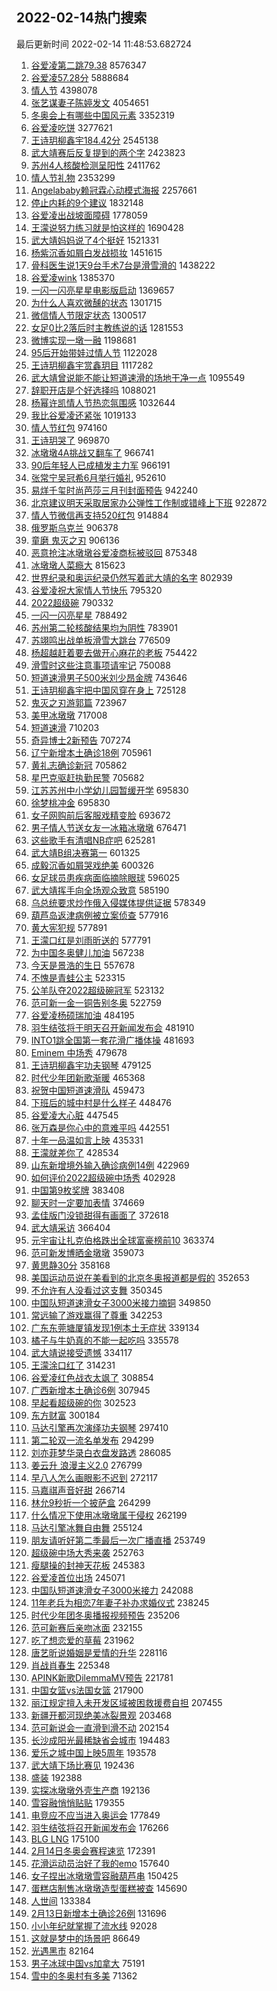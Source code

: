 ## 2022-02-14热门搜索 
最后更新时间 2022-02-14 11:48:53.682724 
1. [谷爱凌第二跳79.38](https://s.weibo.com/weibo?q=%23%E8%B0%B7%E7%88%B1%E5%87%8C%E7%AC%AC%E4%BA%8C%E8%B7%B379.38%23&Refer=top) 8576347
1. [谷爱凌57.28分](https://s.weibo.com/weibo?q=%23%E8%B0%B7%E7%88%B1%E5%87%8C57.28%E5%88%86%23&Refer=top) 5888684
1. [情人节](https://s.weibo.com/weibo?q=%E6%83%85%E4%BA%BA%E8%8A%82&Refer=top) 4398078
1. [张艺谋妻子陈婷发文](https://s.weibo.com/weibo?q=%23%E5%BC%A0%E8%89%BA%E8%B0%8B%E5%A6%BB%E5%AD%90%E9%99%88%E5%A9%B7%E5%8F%91%E6%96%87%23&Refer=top) 4054651
1. [冬奥会上有哪些中国风元素](https://s.weibo.com/weibo?q=%23%E5%86%AC%E5%A5%A5%E4%BC%9A%E4%B8%8A%E6%9C%89%E5%93%AA%E4%BA%9B%E4%B8%AD%E5%9B%BD%E9%A3%8E%E5%85%83%E7%B4%A0%23&Refer=top) 3352319
1. [谷爱凌吃饼](https://s.weibo.com/weibo?q=%E8%B0%B7%E7%88%B1%E5%87%8C%E5%90%83%E9%A5%BC&Refer=top) 3277621
1. [王诗玥柳鑫宇184.42分](https://s.weibo.com/weibo?q=%E7%8E%8B%E8%AF%97%E7%8E%A5%E6%9F%B3%E9%91%AB%E5%AE%87184.42%E5%88%86&Refer=top) 2545138
1. [武大靖赛后反复提到的两个字](https://s.weibo.com/weibo?q=%23%E6%AD%A6%E5%A4%A7%E9%9D%96%E8%B5%9B%E5%90%8E%E5%8F%8D%E5%A4%8D%E6%8F%90%E5%88%B0%E7%9A%84%E4%B8%A4%E4%B8%AA%E5%AD%97%23&Refer=top) 2423823
1. [苏州4人核酸检测呈阳性](https://s.weibo.com/weibo?q=%E8%8B%8F%E5%B7%9E4%E4%BA%BA%E6%A0%B8%E9%85%B8%E6%A3%80%E6%B5%8B%E5%91%88%E9%98%B3%E6%80%A7&Refer=top) 2411762
1. [情人节礼物](https://s.weibo.com/weibo?q=%E6%83%85%E4%BA%BA%E8%8A%82%E7%A4%BC%E7%89%A9&Refer=top) 2353299
1. [Angelababy赖冠霖心动模式海报](https://s.weibo.com/weibo?q=%23Angelababy%E8%B5%96%E5%86%A0%E9%9C%96%E5%BF%83%E5%8A%A8%E6%A8%A1%E5%BC%8F%E6%B5%B7%E6%8A%A5%23&Refer=top) 2257661
1. [停止内耗的9个建议](https://s.weibo.com/weibo?q=%23%E5%81%9C%E6%AD%A2%E5%86%85%E8%80%97%E7%9A%849%E4%B8%AA%E5%BB%BA%E8%AE%AE%23&Refer=top) 1832148
1. [谷爱凌出战坡面障碍](https://s.weibo.com/weibo?q=%23%E8%B0%B7%E7%88%B1%E5%87%8C%E5%87%BA%E6%88%98%E5%9D%A1%E9%9D%A2%E9%9A%9C%E7%A2%8D%23&Refer=top) 1778059
1. [王濛说努力练习就是怕这样的](https://s.weibo.com/weibo?q=%23%E7%8E%8B%E6%BF%9B%E8%AF%B4%E5%8A%AA%E5%8A%9B%E7%BB%83%E4%B9%A0%E5%B0%B1%E6%98%AF%E6%80%95%E8%BF%99%E6%A0%B7%E7%9A%84%23&Refer=top) 1690428
1. [武大靖妈妈说了4个挺好](https://s.weibo.com/weibo?q=%23%E6%AD%A6%E5%A4%A7%E9%9D%96%E5%A6%88%E5%A6%88%E8%AF%B4%E4%BA%864%E4%B8%AA%E6%8C%BA%E5%A5%BD%23&Refer=top) 1521331
1. [杨紫沉香如屑白发战损妆](https://s.weibo.com/weibo?q=%23%E6%9D%A8%E7%B4%AB%E6%B2%89%E9%A6%99%E5%A6%82%E5%B1%91%E7%99%BD%E5%8F%91%E6%88%98%E6%8D%9F%E5%A6%86%23&Refer=top) 1451615
1. [骨科医生说1天9台手术7台是滑雪滑的](https://s.weibo.com/weibo?q=%23%E9%AA%A8%E7%A7%91%E5%8C%BB%E7%94%9F%E8%AF%B41%E5%A4%A99%E5%8F%B0%E6%89%8B%E6%9C%AF7%E5%8F%B0%E6%98%AF%E6%BB%91%E9%9B%AA%E6%BB%91%E7%9A%84%23&Refer=top) 1438222
1. [谷爱凌wink](https://s.weibo.com/weibo?q=%23%E8%B0%B7%E7%88%B1%E5%87%8Cwink%23&Refer=top) 1385370
1. [一闪一闪亮星星电影版启动](https://s.weibo.com/weibo?q=%23%E4%B8%80%E9%97%AA%E4%B8%80%E9%97%AA%E4%BA%AE%E6%98%9F%E6%98%9F%E7%94%B5%E5%BD%B1%E7%89%88%E5%90%AF%E5%8A%A8%23&Refer=top) 1369657
1. [为什么人喜欢微醺的状态](https://s.weibo.com/weibo?q=%23%E4%B8%BA%E4%BB%80%E4%B9%88%E4%BA%BA%E5%96%9C%E6%AC%A2%E5%BE%AE%E9%86%BA%E7%9A%84%E7%8A%B6%E6%80%81%23&Refer=top) 1301715
1. [微信情人节限定状态](https://s.weibo.com/weibo?q=%23%E5%BE%AE%E4%BF%A1%E6%83%85%E4%BA%BA%E8%8A%82%E9%99%90%E5%AE%9A%E7%8A%B6%E6%80%81%23&Refer=top) 1300517
1. [女足0比2落后时主教练说的话](https://s.weibo.com/weibo?q=%23%E5%A5%B3%E8%B6%B30%E6%AF%942%E8%90%BD%E5%90%8E%E6%97%B6%E4%B8%BB%E6%95%99%E7%BB%83%E8%AF%B4%E7%9A%84%E8%AF%9D%23&Refer=top) 1281553
1. [微博实现一墩一融](https://s.weibo.com/weibo?q=%23%E5%BE%AE%E5%8D%9A%E5%AE%9E%E7%8E%B0%E4%B8%80%E5%A2%A9%E4%B8%80%E8%9E%8D%23&Refer=top) 1198681
1. [95后开始带娃过情人节](https://s.weibo.com/weibo?q=%2395%E5%90%8E%E5%BC%80%E5%A7%8B%E5%B8%A6%E5%A8%83%E8%BF%87%E6%83%85%E4%BA%BA%E8%8A%82%23&Refer=top) 1122028
1. [王诗玥柳鑫宇赏鑫玥目](https://s.weibo.com/weibo?q=%23%E7%8E%8B%E8%AF%97%E7%8E%A5%E6%9F%B3%E9%91%AB%E5%AE%87%E8%B5%8F%E9%91%AB%E7%8E%A5%E7%9B%AE%23&Refer=top) 1117282
1. [武大靖曾说能不能让短道速滑的场地干净一点](https://s.weibo.com/weibo?q=%23%E6%AD%A6%E5%A4%A7%E9%9D%96%E6%9B%BE%E8%AF%B4%E8%83%BD%E4%B8%8D%E8%83%BD%E8%AE%A9%E7%9F%AD%E9%81%93%E9%80%9F%E6%BB%91%E7%9A%84%E5%9C%BA%E5%9C%B0%E5%B9%B2%E5%87%80%E4%B8%80%E7%82%B9%23&Refer=top) 1095549
1. [辞职开店是个好选择吗](https://s.weibo.com/weibo?q=%23%E8%BE%9E%E8%81%8C%E5%BC%80%E5%BA%97%E6%98%AF%E4%B8%AA%E5%A5%BD%E9%80%89%E6%8B%A9%E5%90%97%23&Refer=top) 1088021
1. [杨幂许凯情人节热恋氛围感](https://s.weibo.com/weibo?q=%23%E6%9D%A8%E5%B9%82%E8%AE%B8%E5%87%AF%E6%83%85%E4%BA%BA%E8%8A%82%E7%83%AD%E6%81%8B%E6%B0%9B%E5%9B%B4%E6%84%9F%23&Refer=top) 1032644
1. [我比谷爱凌还紧张](https://s.weibo.com/weibo?q=%23%E6%88%91%E6%AF%94%E8%B0%B7%E7%88%B1%E5%87%8C%E8%BF%98%E7%B4%A7%E5%BC%A0%23&Refer=top) 1019133
1. [情人节红包](https://s.weibo.com/weibo?q=%E6%83%85%E4%BA%BA%E8%8A%82%E7%BA%A2%E5%8C%85&Refer=top) 974160
1. [王诗玥哭了](https://s.weibo.com/weibo?q=%23%E7%8E%8B%E8%AF%97%E7%8E%A5%E5%93%AD%E4%BA%86%23&Refer=top) 969870
1. [冰墩墩4A挑战又翻车了](https://s.weibo.com/weibo?q=%23%E5%86%B0%E5%A2%A9%E5%A2%A94A%E6%8C%91%E6%88%98%E5%8F%88%E7%BF%BB%E8%BD%A6%E4%BA%86%23&Refer=top) 966741
1. [90后年轻人已成植发主力军](https://s.weibo.com/weibo?q=%2390%E5%90%8E%E5%B9%B4%E8%BD%BB%E4%BA%BA%E5%B7%B2%E6%88%90%E6%A4%8D%E5%8F%91%E4%B8%BB%E5%8A%9B%E5%86%9B%23&Refer=top) 966191
1. [张常宁吴冠希6月举行婚礼](https://s.weibo.com/weibo?q=%23%E5%BC%A0%E5%B8%B8%E5%AE%81%E5%90%B4%E5%86%A0%E5%B8%8C6%E6%9C%88%E4%B8%BE%E8%A1%8C%E5%A9%9A%E7%A4%BC%23&Refer=top) 952610
1. [易烊千玺时尚芭莎三月刊封面预告](https://s.weibo.com/weibo?q=%23%E6%98%93%E7%83%8A%E5%8D%83%E7%8E%BA%E6%97%B6%E5%B0%9A%E8%8A%AD%E8%8E%8E%E4%B8%89%E6%9C%88%E5%88%8A%E5%B0%81%E9%9D%A2%E9%A2%84%E5%91%8A%23&Refer=top) 942240
1. [北京建议明天采取居家办公弹性工作制或错峰上下班](https://s.weibo.com/weibo?q=%23%E5%8C%97%E4%BA%AC%E5%BB%BA%E8%AE%AE%E6%98%8E%E5%A4%A9%E9%87%87%E5%8F%96%E5%B1%85%E5%AE%B6%E5%8A%9E%E5%85%AC%E5%BC%B9%E6%80%A7%E5%B7%A5%E4%BD%9C%E5%88%B6%E6%88%96%E9%94%99%E5%B3%B0%E4%B8%8A%E4%B8%8B%E7%8F%AD%23&Refer=top) 922872
1. [情人节微信再支持520红包](https://s.weibo.com/weibo?q=%23%E6%83%85%E4%BA%BA%E8%8A%82%E5%BE%AE%E4%BF%A1%E5%86%8D%E6%94%AF%E6%8C%81520%E7%BA%A2%E5%8C%85%23&Refer=top) 914884
1. [俄罗斯乌克兰](https://s.weibo.com/weibo?q=%E4%BF%84%E7%BD%97%E6%96%AF%E4%B9%8C%E5%85%8B%E5%85%B0&Refer=top) 906378
1. [童磨 鬼灭之刃](https://s.weibo.com/weibo?q=%E7%AB%A5%E7%A3%A8%20%E9%AC%BC%E7%81%AD%E4%B9%8B%E5%88%83&Refer=top) 906136
1. [恶意抢注冰墩墩谷爱凌商标被驳回](https://s.weibo.com/weibo?q=%23%E6%81%B6%E6%84%8F%E6%8A%A2%E6%B3%A8%E5%86%B0%E5%A2%A9%E5%A2%A9%E8%B0%B7%E7%88%B1%E5%87%8C%E5%95%86%E6%A0%87%E8%A2%AB%E9%A9%B3%E5%9B%9E%23&Refer=top) 875348
1. [冰墩墩人菜瘾大](https://s.weibo.com/weibo?q=%23%E5%86%B0%E5%A2%A9%E5%A2%A9%E4%BA%BA%E8%8F%9C%E7%98%BE%E5%A4%A7%23&Refer=top) 815623
1. [世界纪录和奥运纪录仍然写着武大靖的名字](https://s.weibo.com/weibo?q=%23%E4%B8%96%E7%95%8C%E7%BA%AA%E5%BD%95%E5%92%8C%E5%A5%A5%E8%BF%90%E7%BA%AA%E5%BD%95%E4%BB%8D%E7%84%B6%E5%86%99%E7%9D%80%E6%AD%A6%E5%A4%A7%E9%9D%96%E7%9A%84%E5%90%8D%E5%AD%97%23&Refer=top) 802939
1. [谷爱凌祝大家情人节快乐](https://s.weibo.com/weibo?q=%23%E8%B0%B7%E7%88%B1%E5%87%8C%E7%A5%9D%E5%A4%A7%E5%AE%B6%E6%83%85%E4%BA%BA%E8%8A%82%E5%BF%AB%E4%B9%90%23&Refer=top) 795320
1. [2022超级碗](https://s.weibo.com/weibo?q=%232022%E8%B6%85%E7%BA%A7%E7%A2%97%23&Refer=top) 790332
1. [一闪一闪亮星星](https://s.weibo.com/weibo?q=%E4%B8%80%E9%97%AA%E4%B8%80%E9%97%AA%E4%BA%AE%E6%98%9F%E6%98%9F&Refer=top) 788492
1. [苏州第二轮核酸结果均为阴性](https://s.weibo.com/weibo?q=%23%E8%8B%8F%E5%B7%9E%E7%AC%AC%E4%BA%8C%E8%BD%AE%E6%A0%B8%E9%85%B8%E7%BB%93%E6%9E%9C%E5%9D%87%E4%B8%BA%E9%98%B4%E6%80%A7%23&Refer=top) 783901
1. [苏翊鸣出战单板滑雪大跳台](https://s.weibo.com/weibo?q=%23%E8%8B%8F%E7%BF%8A%E9%B8%A3%E5%87%BA%E6%88%98%E5%8D%95%E6%9D%BF%E6%BB%91%E9%9B%AA%E5%A4%A7%E8%B7%B3%E5%8F%B0%23&Refer=top) 776509
1. [杨超越赶着要去做开心麻花的老板](https://s.weibo.com/weibo?q=%E6%9D%A8%E8%B6%85%E8%B6%8A%E8%B5%B6%E7%9D%80%E8%A6%81%E5%8E%BB%E5%81%9A%E5%BC%80%E5%BF%83%E9%BA%BB%E8%8A%B1%E7%9A%84%E8%80%81%E6%9D%BF&Refer=top) 754422
1. [滑雪时这些注意事项请牢记](https://s.weibo.com/weibo?q=%23%E6%BB%91%E9%9B%AA%E6%97%B6%E8%BF%99%E4%BA%9B%E6%B3%A8%E6%84%8F%E4%BA%8B%E9%A1%B9%E8%AF%B7%E7%89%A2%E8%AE%B0%23&Refer=top) 750088
1. [短道速滑男子500米刘少昂金牌](https://s.weibo.com/weibo?q=%E7%9F%AD%E9%81%93%E9%80%9F%E6%BB%91%E7%94%B7%E5%AD%90500%E7%B1%B3%E5%88%98%E5%B0%91%E6%98%82%E9%87%91%E7%89%8C&Refer=top) 743646
1. [王诗玥柳鑫宇把中国风穿在身上](https://s.weibo.com/weibo?q=%E7%8E%8B%E8%AF%97%E7%8E%A5%E6%9F%B3%E9%91%AB%E5%AE%87%E6%8A%8A%E4%B8%AD%E5%9B%BD%E9%A3%8E%E7%A9%BF%E5%9C%A8%E8%BA%AB%E4%B8%8A&Refer=top) 725128
1. [鬼灭之刃游郭篇](https://s.weibo.com/weibo?q=%E9%AC%BC%E7%81%AD%E4%B9%8B%E5%88%83%E6%B8%B8%E9%83%AD%E7%AF%87&Refer=top) 723967
1. [美甲冰墩墩](https://s.weibo.com/weibo?q=%23%E7%BE%8E%E7%94%B2%E5%86%B0%E5%A2%A9%E5%A2%A9%23&Refer=top) 717008
1. [短道速滑](https://s.weibo.com/weibo?q=%23%E7%9F%AD%E9%81%93%E9%80%9F%E6%BB%91%23&Refer=top) 710203
1. [奇异博士2新预告](https://s.weibo.com/weibo?q=%23%E5%A5%87%E5%BC%82%E5%8D%9A%E5%A3%AB2%E6%96%B0%E9%A2%84%E5%91%8A%23&Refer=top) 707274
1. [辽宁新增本土确诊18例](https://s.weibo.com/weibo?q=%23%E8%BE%BD%E5%AE%81%E6%96%B0%E5%A2%9E%E6%9C%AC%E5%9C%9F%E7%A1%AE%E8%AF%8A18%E4%BE%8B%23&Refer=top) 705961
1. [黄礼志确诊新冠](https://s.weibo.com/weibo?q=%23%E9%BB%84%E7%A4%BC%E5%BF%97%E7%A1%AE%E8%AF%8A%E6%96%B0%E5%86%A0%23&Refer=top) 705862
1. [星巴克驱赶执勤民警](https://s.weibo.com/weibo?q=%E6%98%9F%E5%B7%B4%E5%85%8B%E9%A9%B1%E8%B5%B6%E6%89%A7%E5%8B%A4%E6%B0%91%E8%AD%A6&Refer=top) 705682
1. [江苏苏州中小学幼儿园暂缓开学](https://s.weibo.com/weibo?q=%23%E6%B1%9F%E8%8B%8F%E8%8B%8F%E5%B7%9E%E4%B8%AD%E5%B0%8F%E5%AD%A6%E5%B9%BC%E5%84%BF%E5%9B%AD%E6%9A%82%E7%BC%93%E5%BC%80%E5%AD%A6%23&Refer=top) 695830
1. [徐梦桃冲金](https://s.weibo.com/weibo?q=%23%E5%BE%90%E6%A2%A6%E6%A1%83%E5%86%B2%E9%87%91%23&Refer=top) 695830
1. [女子网购前后客服戏精变脸](https://s.weibo.com/weibo?q=%23%E5%A5%B3%E5%AD%90%E7%BD%91%E8%B4%AD%E5%89%8D%E5%90%8E%E5%AE%A2%E6%9C%8D%E6%88%8F%E7%B2%BE%E5%8F%98%E8%84%B8%23&Refer=top) 693672
1. [男子情人节送女友一冰箱冰墩墩](https://s.weibo.com/weibo?q=%23%E7%94%B7%E5%AD%90%E6%83%85%E4%BA%BA%E8%8A%82%E9%80%81%E5%A5%B3%E5%8F%8B%E4%B8%80%E5%86%B0%E7%AE%B1%E5%86%B0%E5%A2%A9%E5%A2%A9%23&Refer=top) 676471
1. [这些歌手有清唱NB症吧](https://s.weibo.com/weibo?q=%23%E8%BF%99%E4%BA%9B%E6%AD%8C%E6%89%8B%E6%9C%89%E6%B8%85%E5%94%B1NB%E7%97%87%E5%90%A7%23&Refer=top) 625281
1. [武大靖B组决赛第一](https://s.weibo.com/weibo?q=%23%E6%AD%A6%E5%A4%A7%E9%9D%96B%E7%BB%84%E5%86%B3%E8%B5%9B%E7%AC%AC%E4%B8%80%23&Refer=top) 601325
1. [成毅沉香如屑哭戏绝美](https://s.weibo.com/weibo?q=%23%E6%88%90%E6%AF%85%E6%B2%89%E9%A6%99%E5%A6%82%E5%B1%91%E5%93%AD%E6%88%8F%E7%BB%9D%E7%BE%8E%23&Refer=top) 600326
1. [女足球员患疾病面临摘除眼球](https://s.weibo.com/weibo?q=%23%E5%A5%B3%E8%B6%B3%E7%90%83%E5%91%98%E6%82%A3%E7%96%BE%E7%97%85%E9%9D%A2%E4%B8%B4%E6%91%98%E9%99%A4%E7%9C%BC%E7%90%83%23&Refer=top) 596025
1. [武大靖挥手向全场观众致意](https://s.weibo.com/weibo?q=%23%E6%AD%A6%E5%A4%A7%E9%9D%96%E6%8C%A5%E6%89%8B%E5%90%91%E5%85%A8%E5%9C%BA%E8%A7%82%E4%BC%97%E8%87%B4%E6%84%8F%23&Refer=top) 585190
1. [乌总统要求炒作俄入侵媒体提供证据](https://s.weibo.com/weibo?q=%23%E4%B9%8C%E6%80%BB%E7%BB%9F%E8%A6%81%E6%B1%82%E7%82%92%E4%BD%9C%E4%BF%84%E5%85%A5%E4%BE%B5%E5%AA%92%E4%BD%93%E6%8F%90%E4%BE%9B%E8%AF%81%E6%8D%AE%23&Refer=top) 578349
1. [葫芦岛返津病例被立案侦查](https://s.weibo.com/weibo?q=%23%E8%91%AB%E8%8A%A6%E5%B2%9B%E8%BF%94%E6%B4%A5%E7%97%85%E4%BE%8B%E8%A2%AB%E7%AB%8B%E6%A1%88%E4%BE%A6%E6%9F%A5%23&Refer=top) 577916
1. [黄大宪犯规](https://s.weibo.com/weibo?q=%23%E9%BB%84%E5%A4%A7%E5%AE%AA%E7%8A%AF%E8%A7%84%23&Refer=top) 577891
1. [王濛口红是刘雨昕送的](https://s.weibo.com/weibo?q=%23%E7%8E%8B%E6%BF%9B%E5%8F%A3%E7%BA%A2%E6%98%AF%E5%88%98%E9%9B%A8%E6%98%95%E9%80%81%E7%9A%84%23&Refer=top) 577791
1. [为中国冬奥健儿加油](https://s.weibo.com/weibo?q=%E4%B8%BA%E4%B8%AD%E5%9B%BD%E5%86%AC%E5%A5%A5%E5%81%A5%E5%84%BF%E5%8A%A0%E6%B2%B9&Refer=top) 567238
1. [今天是景浩的生日](https://s.weibo.com/weibo?q=%23%E4%BB%8A%E5%A4%A9%E6%98%AF%E6%99%AF%E6%B5%A9%E7%9A%84%E7%94%9F%E6%97%A5%23&Refer=top) 557678
1. [不愧是青蛙公主](https://s.weibo.com/weibo?q=%23%E4%B8%8D%E6%84%A7%E6%98%AF%E9%9D%92%E8%9B%99%E5%85%AC%E4%B8%BB%23&Refer=top) 523315
1. [公羊队夺2022超级碗冠军](https://s.weibo.com/weibo?q=%23%E5%85%AC%E7%BE%8A%E9%98%9F%E5%A4%BA2022%E8%B6%85%E7%BA%A7%E7%A2%97%E5%86%A0%E5%86%9B%23&Refer=top) 523132
1. [范可新一金一铜告别冬奥](https://s.weibo.com/weibo?q=%23%E8%8C%83%E5%8F%AF%E6%96%B0%E4%B8%80%E9%87%91%E4%B8%80%E9%93%9C%E5%91%8A%E5%88%AB%E5%86%AC%E5%A5%A5%23&Refer=top) 522759
1. [谷爱凌杨硕瑞加油](https://s.weibo.com/weibo?q=%23%E8%B0%B7%E7%88%B1%E5%87%8C%E6%9D%A8%E7%A1%95%E7%91%9E%E5%8A%A0%E6%B2%B9%23&Refer=top) 484195
1. [羽生结弦将于明天召开新闻发布会](https://s.weibo.com/weibo?q=%23%E7%BE%BD%E7%94%9F%E7%BB%93%E5%BC%A6%E5%B0%86%E4%BA%8E%E6%98%8E%E5%A4%A9%E5%8F%AC%E5%BC%80%E6%96%B0%E9%97%BB%E5%8F%91%E5%B8%83%E4%BC%9A%23&Refer=top) 481910
1. [INTO1跳全国第一套花滑广播体操](https://s.weibo.com/weibo?q=%23INTO1%E8%B7%B3%E5%85%A8%E5%9B%BD%E7%AC%AC%E4%B8%80%E5%A5%97%E8%8A%B1%E6%BB%91%E5%B9%BF%E6%92%AD%E4%BD%93%E6%93%8D%23&Refer=top) 481693
1. [Eminem 中场秀](https://s.weibo.com/weibo?q=Eminem%20%E4%B8%AD%E5%9C%BA%E7%A7%80&Refer=top) 479678
1. [王诗玥柳鑫宇功夫钢琴](https://s.weibo.com/weibo?q=%23%E7%8E%8B%E8%AF%97%E7%8E%A5%E6%9F%B3%E9%91%AB%E5%AE%87%E5%8A%9F%E5%A4%AB%E9%92%A2%E7%90%B4%23&Refer=top) 479125
1. [时代少年团新歌渐暖](https://s.weibo.com/weibo?q=%23%E6%97%B6%E4%BB%A3%E5%B0%91%E5%B9%B4%E5%9B%A2%E6%96%B0%E6%AD%8C%E6%B8%90%E6%9A%96%23&Refer=top) 465368
1. [祝贺中国短道速滑队](https://s.weibo.com/weibo?q=%E7%A5%9D%E8%B4%BA%E4%B8%AD%E5%9B%BD%E7%9F%AD%E9%81%93%E9%80%9F%E6%BB%91%E9%98%9F&Refer=top) 459473
1. [下班后的城中村是什么样子](https://s.weibo.com/weibo?q=%23%E4%B8%8B%E7%8F%AD%E5%90%8E%E7%9A%84%E5%9F%8E%E4%B8%AD%E6%9D%91%E6%98%AF%E4%BB%80%E4%B9%88%E6%A0%B7%E5%AD%90%23&Refer=top) 448476
1. [谷爱凌大心脏](https://s.weibo.com/weibo?q=%23%E8%B0%B7%E7%88%B1%E5%87%8C%E5%A4%A7%E5%BF%83%E8%84%8F%23&Refer=top) 447545
1. [张万森是你心中的意难平吗](https://s.weibo.com/weibo?q=%23%E5%BC%A0%E4%B8%87%E6%A3%AE%E6%98%AF%E4%BD%A0%E5%BF%83%E4%B8%AD%E7%9A%84%E6%84%8F%E9%9A%BE%E5%B9%B3%E5%90%97%23&Refer=top) 442551
1. [十年一品温如言上映](https://s.weibo.com/weibo?q=%23%E5%8D%81%E5%B9%B4%E4%B8%80%E5%93%81%E6%B8%A9%E5%A6%82%E8%A8%80%E4%B8%8A%E6%98%A0%23&Refer=top) 435331
1. [王濛就差你了](https://s.weibo.com/weibo?q=%23%E7%8E%8B%E6%BF%9B%E5%B0%B1%E5%B7%AE%E4%BD%A0%E4%BA%86%23&Refer=top) 428534
1. [山东新增境外输入确诊病例14例](https://s.weibo.com/weibo?q=%23%E5%B1%B1%E4%B8%9C%E6%96%B0%E5%A2%9E%E5%A2%83%E5%A4%96%E8%BE%93%E5%85%A5%E7%A1%AE%E8%AF%8A%E7%97%85%E4%BE%8B14%E4%BE%8B%23&Refer=top) 422969
1. [如何评价2022超级碗中场秀](https://s.weibo.com/weibo?q=%23%E5%A6%82%E4%BD%95%E8%AF%84%E4%BB%B72022%E8%B6%85%E7%BA%A7%E7%A2%97%E4%B8%AD%E5%9C%BA%E7%A7%80%23&Refer=top) 402928
1. [中国第9枚奖牌](https://s.weibo.com/weibo?q=%23%E4%B8%AD%E5%9B%BD%E7%AC%AC9%E6%9E%9A%E5%A5%96%E7%89%8C%23&Refer=top) 383408
1. [聊天时一定要加表情](https://s.weibo.com/weibo?q=%23%E8%81%8A%E5%A4%A9%E6%97%B6%E4%B8%80%E5%AE%9A%E8%A6%81%E5%8A%A0%E8%A1%A8%E6%83%85%23&Refer=top) 374669
1. [孟佳版门没锁甜得有画面了](https://s.weibo.com/weibo?q=%23%E5%AD%9F%E4%BD%B3%E7%89%88%E9%97%A8%E6%B2%A1%E9%94%81%E7%94%9C%E5%BE%97%E6%9C%89%E7%94%BB%E9%9D%A2%E4%BA%86%23&Refer=top) 372618
1. [武大靖采访](https://s.weibo.com/weibo?q=%23%E6%AD%A6%E5%A4%A7%E9%9D%96%E9%87%87%E8%AE%BF%23&Refer=top) 366404
1. [元宇宙让扎克伯格跌出全球富豪榜前10](https://s.weibo.com/weibo?q=%23%E5%85%83%E5%AE%87%E5%AE%99%E8%AE%A9%E6%89%8E%E5%85%8B%E4%BC%AF%E6%A0%BC%E8%B7%8C%E5%87%BA%E5%85%A8%E7%90%83%E5%AF%8C%E8%B1%AA%E6%A6%9C%E5%89%8D10%23&Refer=top) 363374
1. [范可新发博晒金墩墩](https://s.weibo.com/weibo?q=%23%E8%8C%83%E5%8F%AF%E6%96%B0%E5%8F%91%E5%8D%9A%E6%99%92%E9%87%91%E5%A2%A9%E5%A2%A9%23&Refer=top) 359073
1. [黄思静30分](https://s.weibo.com/weibo?q=%23%E9%BB%84%E6%80%9D%E9%9D%9930%E5%88%86%23&Refer=top) 358168
1. [美国运动员说在美看到的北京冬奥报道都是假的](https://s.weibo.com/weibo?q=%E7%BE%8E%E5%9B%BD%E8%BF%90%E5%8A%A8%E5%91%98%E8%AF%B4%E5%9C%A8%E7%BE%8E%E7%9C%8B%E5%88%B0%E7%9A%84%E5%8C%97%E4%BA%AC%E5%86%AC%E5%A5%A5%E6%8A%A5%E9%81%93%E9%83%BD%E6%98%AF%E5%81%87%E7%9A%84&Refer=top) 352653
1. [不允许有人没看过这支舞](https://s.weibo.com/weibo?q=%23%E4%B8%8D%E5%85%81%E8%AE%B8%E6%9C%89%E4%BA%BA%E6%B2%A1%E7%9C%8B%E8%BF%87%E8%BF%99%E6%94%AF%E8%88%9E%23&Refer=top) 350345
1. [中国队短道速滑女子3000米接力摘铜](https://s.weibo.com/weibo?q=%23%E4%B8%AD%E5%9B%BD%E9%98%9F%E7%9F%AD%E9%81%93%E9%80%9F%E6%BB%91%E5%A5%B3%E5%AD%903000%E7%B1%B3%E6%8E%A5%E5%8A%9B%E6%91%98%E9%93%9C%23&Refer=top) 349850
1. [常远输了游戏赢得了尊重](https://s.weibo.com/weibo?q=%23%E5%B8%B8%E8%BF%9C%E8%BE%93%E4%BA%86%E6%B8%B8%E6%88%8F%E8%B5%A2%E5%BE%97%E4%BA%86%E5%B0%8A%E9%87%8D%23&Refer=top) 342253
1. [广东东莞塘厦镇发现1例本土无症状](https://s.weibo.com/weibo?q=%23%E5%B9%BF%E4%B8%9C%E4%B8%9C%E8%8E%9E%E5%A1%98%E5%8E%A6%E9%95%87%E5%8F%91%E7%8E%B01%E4%BE%8B%E6%9C%AC%E5%9C%9F%E6%97%A0%E7%97%87%E7%8A%B6%23&Refer=top) 339134
1. [橘子与牛奶真的不能一起吃吗](https://s.weibo.com/weibo?q=%23%E6%A9%98%E5%AD%90%E4%B8%8E%E7%89%9B%E5%A5%B6%E7%9C%9F%E7%9A%84%E4%B8%8D%E8%83%BD%E4%B8%80%E8%B5%B7%E5%90%83%E5%90%97%23&Refer=top) 335578
1. [武大靖说接受遗憾](https://s.weibo.com/weibo?q=%23%E6%AD%A6%E5%A4%A7%E9%9D%96%E8%AF%B4%E6%8E%A5%E5%8F%97%E9%81%97%E6%86%BE%23&Refer=top) 334117
1. [王濛涂口红了](https://s.weibo.com/weibo?q=%23%E7%8E%8B%E6%BF%9B%E6%B6%82%E5%8F%A3%E7%BA%A2%E4%BA%86%23&Refer=top) 314231
1. [谷爱凌红色战衣太飒了](https://s.weibo.com/weibo?q=%E8%B0%B7%E7%88%B1%E5%87%8C%E7%BA%A2%E8%89%B2%E6%88%98%E8%A1%A3%E5%A4%AA%E9%A3%92%E4%BA%86&Refer=top) 308854
1. [广西新增本土确诊6例](https://s.weibo.com/weibo?q=%23%E5%B9%BF%E8%A5%BF%E6%96%B0%E5%A2%9E%E6%9C%AC%E5%9C%9F%E7%A1%AE%E8%AF%8A6%E4%BE%8B%23&Refer=top) 307945
1. [早起看超级碗的你](https://s.weibo.com/weibo?q=%23%E6%97%A9%E8%B5%B7%E7%9C%8B%E8%B6%85%E7%BA%A7%E7%A2%97%E7%9A%84%E4%BD%A0%23&Refer=top) 302523
1. [东方财富](https://s.weibo.com/weibo?q=%E4%B8%9C%E6%96%B9%E8%B4%A2%E5%AF%8C&Refer=top) 300184
1. [马达引擎再次演绎功夫钢琴](https://s.weibo.com/weibo?q=%23%E9%A9%AC%E8%BE%BE%E5%BC%95%E6%93%8E%E5%86%8D%E6%AC%A1%E6%BC%94%E7%BB%8E%E5%8A%9F%E5%A4%AB%E9%92%A2%E7%90%B4%23&Refer=top) 297410
1. [第二轮双一流名单发布](https://s.weibo.com/weibo?q=%23%E7%AC%AC%E4%BA%8C%E8%BD%AE%E5%8F%8C%E4%B8%80%E6%B5%81%E5%90%8D%E5%8D%95%E5%8F%91%E5%B8%83%23&Refer=top) 294299
1. [刘亦菲梦华录白衣盘发路透](https://s.weibo.com/weibo?q=%23%E5%88%98%E4%BA%A6%E8%8F%B2%E6%A2%A6%E5%8D%8E%E5%BD%95%E7%99%BD%E8%A1%A3%E7%9B%98%E5%8F%91%E8%B7%AF%E9%80%8F%23&Refer=top) 286085
1. [姜云升 浪漫主义2.0](https://s.weibo.com/weibo?q=%E5%A7%9C%E4%BA%91%E5%8D%87%20%E6%B5%AA%E6%BC%AB%E4%B8%BB%E4%B9%892.0&Refer=top) 276799
1. [早八人怎么画眼影不迟到](https://s.weibo.com/weibo?q=%E6%97%A9%E5%85%AB%E4%BA%BA%E6%80%8E%E4%B9%88%E7%94%BB%E7%9C%BC%E5%BD%B1%E4%B8%8D%E8%BF%9F%E5%88%B0&Refer=top) 272117
1. [马嘉祺声音好甜](https://s.weibo.com/weibo?q=%23%E9%A9%AC%E5%98%89%E7%A5%BA%E5%A3%B0%E9%9F%B3%E5%A5%BD%E7%94%9C%23&Refer=top) 266714
1. [林允9秒折一个披萨盒](https://s.weibo.com/weibo?q=%23%E6%9E%97%E5%85%819%E7%A7%92%E6%8A%98%E4%B8%80%E4%B8%AA%E6%8A%AB%E8%90%A8%E7%9B%92%23&Refer=top) 264299
1. [什么情况下使用冰墩墩属于侵权](https://s.weibo.com/weibo?q=%23%E4%BB%80%E4%B9%88%E6%83%85%E5%86%B5%E4%B8%8B%E4%BD%BF%E7%94%A8%E5%86%B0%E5%A2%A9%E5%A2%A9%E5%B1%9E%E4%BA%8E%E4%BE%B5%E6%9D%83%23&Refer=top) 262199
1. [马达引擎冰舞自由舞](https://s.weibo.com/weibo?q=%23%E9%A9%AC%E8%BE%BE%E5%BC%95%E6%93%8E%E5%86%B0%E8%88%9E%E8%87%AA%E7%94%B1%E8%88%9E%23&Refer=top) 255124
1. [朋友请听好第二季最后一次广播直播](https://s.weibo.com/weibo?q=%23%E6%9C%8B%E5%8F%8B%E8%AF%B7%E5%90%AC%E5%A5%BD%E7%AC%AC%E4%BA%8C%E5%AD%A3%E6%9C%80%E5%90%8E%E4%B8%80%E6%AC%A1%E5%B9%BF%E6%92%AD%E7%9B%B4%E6%92%AD%23&Refer=top) 253749
1. [超级碗中场大秀来袭](https://s.weibo.com/weibo?q=%23%E8%B6%85%E7%BA%A7%E7%A2%97%E4%B8%AD%E5%9C%BA%E5%A4%A7%E7%A7%80%E6%9D%A5%E8%A2%AD%23&Refer=top) 252763
1. [瘦腿操的封神天花板](https://s.weibo.com/weibo?q=%23%E7%98%A6%E8%85%BF%E6%93%8D%E7%9A%84%E5%B0%81%E7%A5%9E%E5%A4%A9%E8%8A%B1%E6%9D%BF%23&Refer=top) 245383
1. [谷爱凌首位出场](https://s.weibo.com/weibo?q=%23%E8%B0%B7%E7%88%B1%E5%87%8C%E9%A6%96%E4%BD%8D%E5%87%BA%E5%9C%BA%23&Refer=top) 245071
1. [中国队短道速滑女子3000米接力](https://s.weibo.com/weibo?q=%23%E4%B8%AD%E5%9B%BD%E9%98%9F%E7%9F%AD%E9%81%93%E9%80%9F%E6%BB%91%E5%A5%B3%E5%AD%903000%E7%B1%B3%E6%8E%A5%E5%8A%9B%23&Refer=top) 242088
1. [11年老兵为相恋7年妻子补办求婚仪式](https://s.weibo.com/weibo?q=%2311%E5%B9%B4%E8%80%81%E5%85%B5%E4%B8%BA%E7%9B%B8%E6%81%8B7%E5%B9%B4%E5%A6%BB%E5%AD%90%E8%A1%A5%E5%8A%9E%E6%B1%82%E5%A9%9A%E4%BB%AA%E5%BC%8F%23&Refer=top) 238245
1. [时代少年团冬奥播报视频预告](https://s.weibo.com/weibo?q=%23%E6%97%B6%E4%BB%A3%E5%B0%91%E5%B9%B4%E5%9B%A2%E5%86%AC%E5%A5%A5%E6%92%AD%E6%8A%A5%E8%A7%86%E9%A2%91%E9%A2%84%E5%91%8A%23&Refer=top) 235206
1. [范可新赛后亲吻冰面](https://s.weibo.com/weibo?q=%23%E8%8C%83%E5%8F%AF%E6%96%B0%E8%B5%9B%E5%90%8E%E4%BA%B2%E5%90%BB%E5%86%B0%E9%9D%A2%23&Refer=top) 232155
1. [吃了想恋爱的草莓](https://s.weibo.com/weibo?q=%23%E5%90%83%E4%BA%86%E6%83%B3%E6%81%8B%E7%88%B1%E7%9A%84%E8%8D%89%E8%8E%93%23&Refer=top) 231962
1. [唐艺昕说婚姻是爱情的升华](https://s.weibo.com/weibo?q=%23%E5%94%90%E8%89%BA%E6%98%95%E8%AF%B4%E5%A9%9A%E5%A7%BB%E6%98%AF%E7%88%B1%E6%83%85%E7%9A%84%E5%8D%87%E5%8D%8E%23&Refer=top) 228116
1. [肖战肖春生](https://s.weibo.com/weibo?q=%23%E8%82%96%E6%88%98%E8%82%96%E6%98%A5%E7%94%9F%23&Refer=top) 225348
1. [APINK新歌DilemmaMV预告](https://s.weibo.com/weibo?q=%23APINK%E6%96%B0%E6%AD%8CDilemmaMV%E9%A2%84%E5%91%8A%23&Refer=top) 221781
1. [中国女篮vs法国女篮](https://s.weibo.com/weibo?q=%23%E4%B8%AD%E5%9B%BD%E5%A5%B3%E7%AF%AEvs%E6%B3%95%E5%9B%BD%E5%A5%B3%E7%AF%AE%23&Refer=top) 217900
1. [丽江规定擅入未开发区域被困救援费自担](https://s.weibo.com/weibo?q=%23%E4%B8%BD%E6%B1%9F%E8%A7%84%E5%AE%9A%E6%93%85%E5%85%A5%E6%9C%AA%E5%BC%80%E5%8F%91%E5%8C%BA%E5%9F%9F%E8%A2%AB%E5%9B%B0%E6%95%91%E6%8F%B4%E8%B4%B9%E8%87%AA%E6%8B%85%23&Refer=top) 207455
1. [新疆开都河现绝美冰裂景观](https://s.weibo.com/weibo?q=%23%E6%96%B0%E7%96%86%E5%BC%80%E9%83%BD%E6%B2%B3%E7%8E%B0%E7%BB%9D%E7%BE%8E%E5%86%B0%E8%A3%82%E6%99%AF%E8%A7%82%23&Refer=top) 203468
1. [范可新说会一直滑到滑不动](https://s.weibo.com/weibo?q=%23%E8%8C%83%E5%8F%AF%E6%96%B0%E8%AF%B4%E4%BC%9A%E4%B8%80%E7%9B%B4%E6%BB%91%E5%88%B0%E6%BB%91%E4%B8%8D%E5%8A%A8%23&Refer=top) 202154
1. [长沙成阳光最稀缺省会城市](https://s.weibo.com/weibo?q=%23%E9%95%BF%E6%B2%99%E6%88%90%E9%98%B3%E5%85%89%E6%9C%80%E7%A8%80%E7%BC%BA%E7%9C%81%E4%BC%9A%E5%9F%8E%E5%B8%82%23&Refer=top) 194483
1. [爱乐之城中国上映5周年](https://s.weibo.com/weibo?q=%23%E7%88%B1%E4%B9%90%E4%B9%8B%E5%9F%8E%E4%B8%AD%E5%9B%BD%E4%B8%8A%E6%98%A05%E5%91%A8%E5%B9%B4%23&Refer=top) 193578
1. [武大靖下场比赛见](https://s.weibo.com/weibo?q=%23%E6%AD%A6%E5%A4%A7%E9%9D%96%E4%B8%8B%E5%9C%BA%E6%AF%94%E8%B5%9B%E8%A7%81%23&Refer=top) 192436
1. [盛装](https://s.weibo.com/weibo?q=%E7%9B%9B%E8%A3%85&Refer=top) 192388
1. [实探冰墩墩外壳生产商](https://s.weibo.com/weibo?q=%23%E5%AE%9E%E6%8E%A2%E5%86%B0%E5%A2%A9%E5%A2%A9%E5%A4%96%E5%A3%B3%E7%94%9F%E4%BA%A7%E5%95%86%23&Refer=top) 192136
1. [雪容融悄悄贴贴](https://s.weibo.com/weibo?q=%23%E9%9B%AA%E5%AE%B9%E8%9E%8D%E6%82%84%E6%82%84%E8%B4%B4%E8%B4%B4%23&Refer=top) 179355
1. [电竞应不应当进入奥运会](https://s.weibo.com/weibo?q=%23%E7%94%B5%E7%AB%9E%E5%BA%94%E4%B8%8D%E5%BA%94%E5%BD%93%E8%BF%9B%E5%85%A5%E5%A5%A5%E8%BF%90%E4%BC%9A%23&Refer=top) 177849
1. [羽生结弦将召开新闻发布会](https://s.weibo.com/weibo?q=%23%E7%BE%BD%E7%94%9F%E7%BB%93%E5%BC%A6%E5%B0%86%E5%8F%AC%E5%BC%80%E6%96%B0%E9%97%BB%E5%8F%91%E5%B8%83%E4%BC%9A%23&Refer=top) 176266
1. [BLG LNG](https://s.weibo.com/weibo?q=BLG%20LNG&Refer=top) 175100
1. [2月14日冬奥会赛程速览](https://s.weibo.com/weibo?q=%232%E6%9C%8814%E6%97%A5%E5%86%AC%E5%A5%A5%E4%BC%9A%E8%B5%9B%E7%A8%8B%E9%80%9F%E8%A7%88%23&Refer=top) 172391
1. [花滑运动员治好了我的emo](https://s.weibo.com/weibo?q=%23%E8%8A%B1%E6%BB%91%E8%BF%90%E5%8A%A8%E5%91%98%E6%B2%BB%E5%A5%BD%E4%BA%86%E6%88%91%E7%9A%84emo%23&Refer=top) 157640
1. [女子捏出冰墩墩雪容融葫芦串](https://s.weibo.com/weibo?q=%23%E5%A5%B3%E5%AD%90%E6%8D%8F%E5%87%BA%E5%86%B0%E5%A2%A9%E5%A2%A9%E9%9B%AA%E5%AE%B9%E8%9E%8D%E8%91%AB%E8%8A%A6%E4%B8%B2%23&Refer=top) 150425
1. [蛋糕店制售冰墩墩造型蛋糕被查](https://s.weibo.com/weibo?q=%23%E8%9B%8B%E7%B3%95%E5%BA%97%E5%88%B6%E5%94%AE%E5%86%B0%E5%A2%A9%E5%A2%A9%E9%80%A0%E5%9E%8B%E8%9B%8B%E7%B3%95%E8%A2%AB%E6%9F%A5%23&Refer=top) 145690
1. [人世间](https://s.weibo.com/weibo?q=%E4%BA%BA%E4%B8%96%E9%97%B4&Refer=top) 133384
1. [2月13日新增本土确诊26例](https://s.weibo.com/weibo?q=2%E6%9C%8813%E6%97%A5%E6%96%B0%E5%A2%9E%E6%9C%AC%E5%9C%9F%E7%A1%AE%E8%AF%8A26%E4%BE%8B&Refer=top) 131696
1. [小小年纪就掌握了流水线](https://s.weibo.com/weibo?q=%23%E5%B0%8F%E5%B0%8F%E5%B9%B4%E7%BA%AA%E5%B0%B1%E6%8E%8C%E6%8F%A1%E4%BA%86%E6%B5%81%E6%B0%B4%E7%BA%BF%23&Refer=top) 92028
1. [这就是梦中的场景吧](https://s.weibo.com/weibo?q=%23%E8%BF%99%E5%B0%B1%E6%98%AF%E6%A2%A6%E4%B8%AD%E7%9A%84%E5%9C%BA%E6%99%AF%E5%90%A7%23&Refer=top) 86649
1. [光遇黑市](https://s.weibo.com/weibo?q=%E5%85%89%E9%81%87%E9%BB%91%E5%B8%82&Refer=top) 82164
1. [男子冰球中国vs加拿大](https://s.weibo.com/weibo?q=%E7%94%B7%E5%AD%90%E5%86%B0%E7%90%83%E4%B8%AD%E5%9B%BDvs%E5%8A%A0%E6%8B%BF%E5%A4%A7&Refer=top) 75191
1. [雪中的冬奥村有多美](https://s.weibo.com/weibo?q=%23%E9%9B%AA%E4%B8%AD%E7%9A%84%E5%86%AC%E5%A5%A5%E6%9D%91%E6%9C%89%E5%A4%9A%E7%BE%8E%23&Refer=top) 71362

